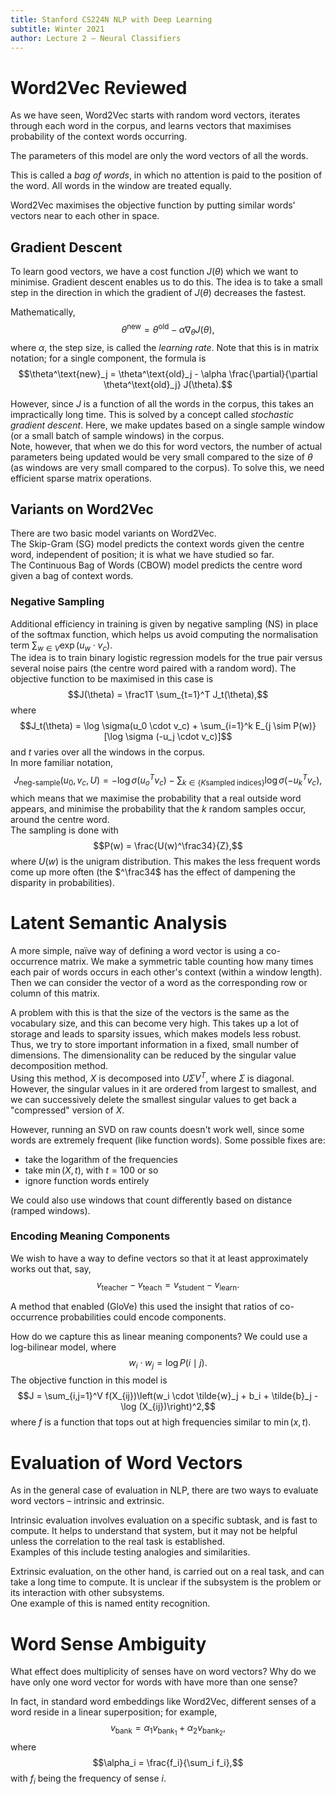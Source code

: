 ```yaml
---
title: Stanford CS224N NLP with Deep Learning
subtitle: Winter 2021
author: Lecture 2 – Neural Classifiers
---
```


# Word2Vec Reviewed
As we have seen, Word2Vec starts with random word vectors, iterates through each word in the corpus, and learns vectors that maximises probability of the context words occurring.  

The parameters of this model are only the word vectors of all the words.  

This is called a *bag of words*, in which no attention is paid to the position of the word. All words in the window are treated equally.  

Word2Vec maximises the objective function by putting similar words' vectors near to each other in space.

## Gradient Descent
To learn good vectors, we have a cost function $J(\theta)$ which we want to minimise. Gradient descent enables us to do this. The idea is to take a small step in the direction in which the gradient of $J(\theta)$ decreases the fastest.  

Mathematically,
$$\theta^\text{new} = \theta^\text{old} - \alpha \nabla_\theta J(\theta),$$
where $\alpha$, the step size, is called the *learning rate*. Note that this is in matrix notation; for a single component, the formula is
$$\theta^\text{new}_j = \theta^\text{old}_j - \alpha \frac{\partial}{\partial \theta^\text{old}_j} J(\theta).$$

However, since $J$ is a function of all the words in the corpus, this takes an impractically long time. This is solved by a concept called *stochastic gradient descent*. Here, we make updates based on a single sample window (or a small batch of sample windows) in the corpus.  
Note, however, that when we do this for word vectors, the number of actual parameters being updated would be very small compared to the size of $\theta$ (as windows are very small compared to the corpus). To solve this, we need efficient sparse matrix operations.

## Variants on Word2Vec
There are two basic model variants on Word2Vec.  
The Skip-Gram (SG) model predicts the context words given the centre word, independent of position; it is what we have studied so far.  
The Continuous Bag of Words (CBOW) model predicts the centre word given a bag of context words.  

### Negative Sampling
Additional efficiency in training is given by negative sampling (NS) in place of the softmax function, which helps us avoid computing the normalisation term $\sum_{w \in V} \exp(u_w \cdot v_c)$.  
The idea is to train binary logistic regression models for the true pair versus several noise pairs (the centre word paired with a random word). The objective function to be maximised in this case is
$$J(\theta) = \frac1T \sum_{t=1}^T J_t(\theta),$$
where
$$J_t(\theta) = \log \sigma(u_0 \cdot v_c) + \sum_{i=1}^k E_{j \sim P(w)} [\log \sigma (-u_j \cdot v_c)]$$
and $t$ varies over all the windows in the corpus.  
In more familiar notation,
$$J_\text{neg-sample}(u_0, v_c, U) = - \log \sigma(u_o^T v_c) - \sum_{k \in \{K \text{sampled indices} \}} \log \sigma(-u_k^T v_c),$$
which means that we maximise the probability that a real outside word appears, and minimise the probability that the $k$ random samples occur, around the centre word.  
The sampling is done with
$$P(w) = \frac{U(w)^\frac34}{Z},$$
where $U(w)$ is the unigram distribution. This makes the less frequent words come up more often (the $^\frac34$ has the effect of dampening the disparity in probabilities).

# Latent Semantic Analysis
A more simple, naïve way of defining a word vector is using a co-occurrence matrix. We make a symmetric table counting how many times each pair of words occurs in each other's context (within a window length).  
Then we can consider the vector of a word as the corresponding row or column of this matrix.  

A problem with this is that the size of the vectors is the same as the vocabulary size, and this can become very high. This takes up a lot of storage and leads to sparsity issues, which makes models less robust.  
Thus, we try to store important information in a fixed, small number of dimensions. The dimensionality can be reduced by the singular value decomposition method.  
Using this method, $X$ is decomposed into $U \Sigma V^T$, where $\Sigma$ is diagonal. However, the singular values in it are ordered from largest to smallest, and we can successively delete the smallest singular values to get back a "compressed" version of $X$.  

However, running an SVD on raw counts doesn't work well, since some words are extremely frequent (like function words). Some possible fixes are:

* take the logarithm of the frequencies
* take $\min(X,t)$, with $t = 100$ or so
* ignore function words entirely

We could also use windows that count differently based on distance (ramped windows).  

### Encoding Meaning Components
We wish to have a way to define vectors so that it at least approximately works out that, say,
$$v_\text{teacher} - v_\text{teach} = v_\text{student} - v_\text{learn}.$$

A method that enabled (GloVe) this used the insight that ratios of co-occurrence probabilities could encode components.  

How do we capture this as linear meaning components? We could use a log-bilinear model, where
$$w_i \cdot w_j = \log P(i \mid j).$$
The objective function in this model is
$$J = \sum_{i,j=1}^V f(X_{ij})\left(w_i \cdot \tilde{w}_j + b_i + \tilde{b}_j - \log (X_{ij})\right)^2,$$
where $f$ is a function that tops out at high frequencies similar to $\min(x,t)$.

# Evaluation of Word Vectors
As in the general case of evaluation in NLP, there are two ways to evaluate word vectors – intrinsic and extrinsic.  

Intrinsic evaluation involves evaluation on a specific subtask, and is fast to compute. It helps to understand that system, but it may not be helpful unless the correlation to the real task is established.  
Examples of this include testing analogies and similarities.  

Extrinsic evaluation, on the other hand, is carried out on a real task, and can take a long time to compute. It is unclear if the subsystem is the problem or its interaction with other subsystems.  
One example of this is named entity recognition.

# Word Sense Ambiguity
What effect does multiplicity of senses have on word vectors? Why do we have only one word vector for words with have more than one sense?  

In fact, in standard word embeddings like Word2Vec, different senses of a word reside in a linear superposition; for example,
$$v_\text{bank} = \alpha_1 v_{\text{bank}_1} + \alpha_2 v_{\text{bank}_2},$$
where
$$\alpha_i = \frac{f_i}{\sum_i f_i},$$
with $f_i$ being the frequency of sense $i$.
